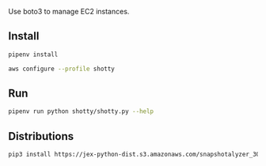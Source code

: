 Use boto3 to manage EC2 instances.

## Install

```sh
pipenv install
```

```sh
aws configure --profile shotty
```


## Run

```sh
pipenv run python shotty/shotty.py --help

```

## Distributions

```sh
pip3 install https://jex-python-dist.s3.amazonaws.com/snapshotalyzer_30000-1.0-py3-none-any.whl
```

